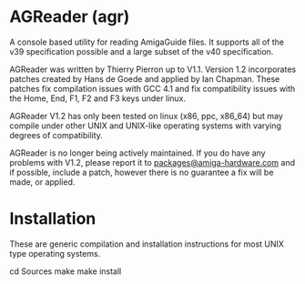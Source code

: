 AGReader (agr)
==============

A console based utility for reading AmigaGuide files. It supports all of the
v39 specification possible and a large subset of the v40 specification.

AGReader was written by Thierry Pierron up to V1.1. Version 1.2 incorporates
patches created by Hans de Goede and applied by Ian Chapman. These patches fix
compilation issues with GCC 4.1 and fix compatibility issues with the Home,
End, F1, F2 and F3 keys under linux.

AGReader V1.2 has only been tested on linux (x86, ppc, x86_64) but may compile
under other UNIX and UNIX-like operating systems with varying degrees of
compatibility.

AGReader is no longer being actively maintained. If you do have any problems
with V1.2, please report it to packages@amiga-hardware.com and if possible,
include a patch, however there is no guarantee a fix will be made, or applied. 


Installation
============

These are generic compilation and installation instructions for most UNIX type
operating systems.

cd Sources
make
make install
